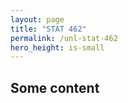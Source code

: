 ```yaml
---
layout: page
title: "STAT 462"
permalink: /unl-stat-462
hero_height: is-small
---
```


## Some content
